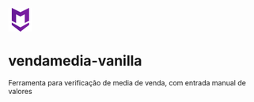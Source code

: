 ![alt text](https://github.com/adam-p/markdown-here/raw/master/src/common/images/icon48.png "Logo Title Text 1")
# vendamedia-vanilla
Ferramenta para verificação de media de venda, com entrada manual de valores
